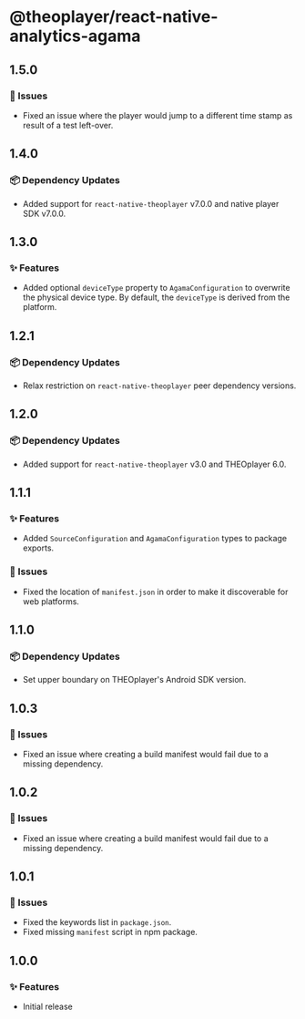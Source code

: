 # @theoplayer/react-native-analytics-agama

## 1.5.0

### 🐛 Issues

- Fixed an issue where the player would jump to a different time stamp as result of a test left-over.

## 1.4.0

### 📦 Dependency Updates

- Added support for `react-native-theoplayer` v7.0.0 and native player SDK v7.0.0.

## 1.3.0

### ✨ Features

- Added optional `deviceType` property to `AgamaConfiguration` to overwrite the physical device type. By default, the `deviceType` is derived from the platform.

## 1.2.1

### 📦 Dependency Updates

- Relax restriction on `react-native-theoplayer` peer dependency versions.

## 1.2.0

### 📦 Dependency Updates

- Added support for `react-native-theoplayer` v3.0 and THEOplayer 6.0.

## 1.1.1

### ✨ Features

- Added `SourceConfiguration` and `AgamaConfiguration` types to package exports.

### 🐛 Issues

- Fixed the location of `manifest.json` in order to make it discoverable for web platforms.

## 1.1.0

### 📦 Dependency Updates

- Set upper boundary on THEOplayer's Android SDK version.

## 1.0.3

### 🐛 Issues

- Fixed an issue where creating a build manifest would fail due to a missing dependency.

## 1.0.2

### 🐛 Issues

- Fixed an issue where creating a build manifest would fail due to a missing dependency.

## 1.0.1

### 🐛 Issues

- Fixed the keywords list in `package.json`.
- Fixed missing `manifest` script in npm package.

## 1.0.0

### ✨ Features

- Initial release

